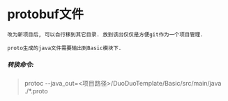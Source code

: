 # protobuf文件

	改为新项目后, 可以自行移到其它目录. 放到该出仅仅是方便git作为一个项目管理.
	
	proto生成的java文件需要输出到Basic模块下.


##### 转换命令:
> protoc --java_out=<项目路径>/DuoDuoTemplate/Basic/src/main/java ./*.proto

